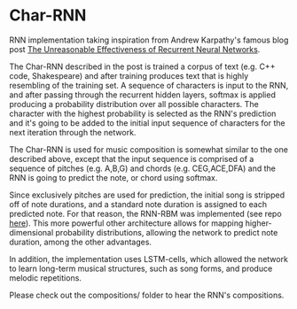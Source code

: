 # Char-RNN

RNN implementation taking inspiration from Andrew Karpathy's famous blog post [The Unreasonable Effectiveness of Recurrent Neural Networks](http://karpathy.github.io/2015/05/21/rnn-effectiveness/).

The Char-RNN described in the post is trained a corpus of text (e.g. C++ code, Shakespeare) and after training produces text that is highly resembling of the training set.
A sequence of characters is input to the RNN, and after passing through the recurrent hidden layers, softmax is applied producing a probability distribution over all possible characters. The character with the highest probability is selected as the RNN's prediction and it's going to be added to the initial input sequence of characters for the next iteration through the network.

The Char-RNN is used for music composition is somewhat similar to the one described above, except that the input sequence is comprised of a sequence of pitches (e.g. A,B,G) and chords (e.g. CEG,ACE,DFA) and the RNN is going to predict the note, or chord using softmax.

Since exclusively pitches are used for prediction, the initial song is stripped off of note durations, and a standard note duration is assigned to each predicted note. For that reason, the RNN-RBM was implemented (see repo [here](https://github.com/stwykd/rnn-rbm)). This more powerful other architecture allows for mapping higher-dimensional probability distributions, allowing the network to predict note duration, among the other advantages.

In addition, the implementation uses LSTM-cells, which allowed the network to learn long-term musical structures, such as song forms, and produce melodic repetitions.

Please check out the compositions/ folder to hear the RNN's compositions.
